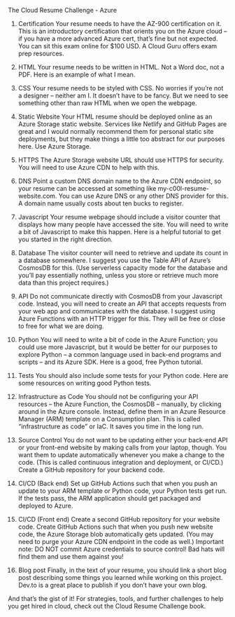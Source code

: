 The Cloud Resume Challenge - Azure
1. Certification
Your resume needs to have the AZ-900 certification on it. This is an introductory certification that orients you on the Azure cloud – if you have a more advanced Azure cert, that’s fine but not expected. You can sit this exam online for $100 USD. A Cloud Guru offers exam prep resources.

2. HTML
Your resume needs to be written in HTML. Not a Word doc, not a PDF. Here is an example of what I mean.

3. CSS
Your resume needs to be styled with CSS. No worries if you’re not a designer – neither am I. It doesn’t have to be fancy. But we need to see something other than raw HTML when we open the webpage.

4. Static Website
Your HTML resume should be deployed online as an Azure Storage static website. Services like Netlify and GitHub Pages are great and I would normally recommend them for personal static site deployments, but they make things a little too abstract for our purposes here. Use Azure Storage.

5. HTTPS
The Azure Storage website URL should use HTTPS for security. You will need to use Azure CDN to help with this.

6. DNS
Point a custom DNS domain name to the Azure CDN endpoint, so your resume can be accessed at something like my-c00l-resume-website.com. You can use Azure DNS or any other DNS provider for this. A domain name usually costs about ten bucks to register.

7. Javascript
Your resume webpage should include a visitor counter that displays how many people have accessed the site. You will need to write a bit of Javascript to make this happen. Here is a helpful tutorial to get you started in the right direction.

8. Database
The visitor counter will need to retrieve and update its count in a database somewhere. I suggest you use the Table API of Azure’s CosmosDB for this. (Use serverless capacity mode for the database and you’ll pay essentially nothing, unless you store or retrieve much more data than this project requires.)

9. API
Do not communicate directly with CosmosDB from your Javascript code. Instead, you will need to create an API that accepts requests from your web app and communicates with the database. I suggest using Azure Functions with an HTTP trigger for this. They will be free or close to free for what we are doing.

10. Python
You will need to write a bit of code in the Azure Function; you could use more Javascript, but it would be better for our purposes to explore Python – a common language used in back-end programs and scripts – and its Azure SDK. Here is a good, free Python tutorial.

11. Tests
You should also include some tests for your Python code. Here are some resources on writing good Python tests.

12. Infrastructure as Code
You should not be configuring your API resources – the Azure Function, the CosmosDB – manually, by clicking around in the Azure console. Instead, define them in an Azure Resource Manager (ARM) template on a Consumption plan. This is called “infrastructure as code” or IaC. It saves you time in the long run.

13. Source Control
You do not want to be updating either your back-end API or your front-end website by making calls from your laptop, though. You want them to update automatically whenever you make a change to the code. (This is called continuous integration and deployment, or CI/CD.) Create a GitHub repository for your backend code.

14. CI/CD (Back end)
Set up GitHub Actions such that when you push an update to your ARM template or Python code, your Python tests get run. If the tests pass, the ARM application should get packaged and deployed to Azure.

15. CI/CD (Front end)
Create a second GitHub repository for your website code. Create GitHub Actions such that when you push new website code, the Azure Storage blob automatically gets updated. (You may need to purge your Azure CDN endpoint in the code as well.) Important note: DO NOT commit Azure credentials to source control! Bad hats will find them and use them against you!

16. Blog post
Finally, in the text of your resume, you should link a short blog post describing some things you learned while working on this project. Dev.to is a great place to publish if you don’t have your own blog.

And that’s the gist of it! For strategies, tools, and further challenges to help you get hired in cloud, check out the Cloud Resume Challenge book.